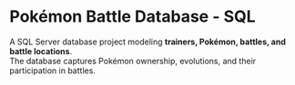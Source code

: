 # Pokémon Battle Database - SQL

A SQL Server database project modeling **trainers, Pokémon, battles, and battle locations**.  
The database captures Pokémon ownership, evolutions, and their participation in battles.
